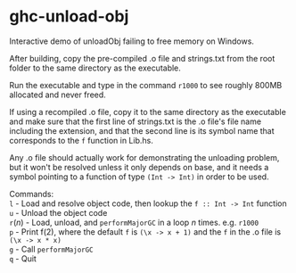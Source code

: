 # ghc-unload-obj
Interactive demo of unloadObj failing to free memory on Windows.

After building, copy the pre-compiled .o file and strings.txt from the root
folder to the same directory as the executable.

Run the executable and type in the command `r1000` to see roughly 800MB allocated and never freed.

If using a recompiled .o file, copy it to the same directory as the executable
and make sure that the first line of strings.txt is the .o file's file name
including the extension, and that the second line is its symbol name that
corresponds to the `f` function in Lib.hs.

Any .o file should actually work for demonstrating the unloading problem, but it
won't be resolved unless it only depends on base, and it needs a symbol pointing
to a function of type `(Int -> Int)` in order to be used.

Commands:  
  `l` - Load and resolve object code, then lookup the `f :: Int -> Int` function  
  `u` - Unload the object code  
  `r`(*n*) - Load, unload, and `performMajorGC` in a loop *n* times. e.g. `r1000`  
  `p` - Print f(2), where the default `f` is `(\x -> x + 1)` and the `f` in the .o file is `(\x -> x * x)`  
  `g` - Call `performMajorGC`  
  `q` - Quit  
